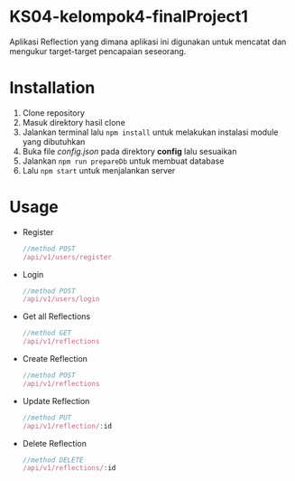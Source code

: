 # KS04-kelompok4-finalProject1

Aplikasi Reflection yang dimana aplikasi ini digunakan untuk mencatat dan mengukur target-target pencapaian seseorang.

# Installation

1.  Clone repository
2.  Masuk direktory hasil clone 
3.  Jalankan terminal lalu `npm install` untuk melakukan instalasi module yang dibutuhkan 
4.  Buka file *config.json* pada direktory **config** lalu sesuaikan 
5.  Jalankan `npm run prepareDb` untuk membuat database 
6.  Lalu `npm start` untuk menjalankan server

# Usage

- Register
    
    ```javascript
    //method POST 
    /api/v1/users/register
    ```
    
- Login
    
    ```js
    //method POST 
    /api/v1/users/login
    ```
    
- Get all Reflections
    
    ```js
    //method GET 
    /api/v1/reflections
    ```
    
- Create Reflection
    
    ```js
    //method POST 
    /api/v1/reflections
    ```
    
- Update Reflection
    
    ```js
    //method PUT 
    /api/v1/reflection/:id
    ```
    
- Delete Reflection
    
    ```js
    //method DELETE 
    /api/v1/reflections/:id
    ```
